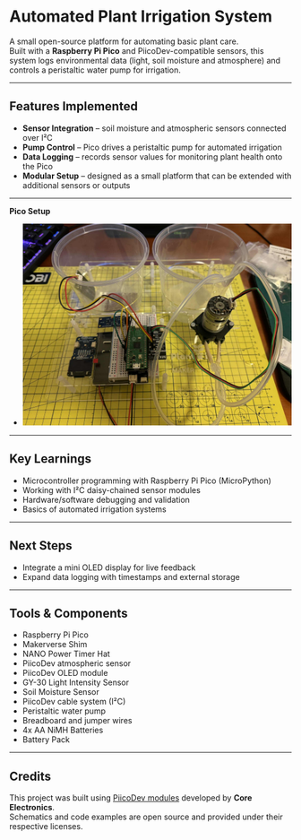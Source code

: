 # Automated Plant Irrigation System 

A small open-source platform for automating basic plant care.  
Built with a **Raspberry Pi Pico** and PiicoDev-compatible sensors, this system logs environmental data (light, soil moisture and atmosphere) and controls a peristaltic water pump for irrigation.  

---

## Features Implemented
- **Sensor Integration** – soil moisture and atmospheric sensors connected over I²C  
- **Pump Control** – Pico drives a peristaltic pump for automated irrigation  
- **Data Logging** – records sensor values for monitoring plant health onto the Pico  
- **Modular Setup** – designed as a small platform that can be extended with additional sensors or outputs  

---

**Pico Setup**
- ![Pico setup](photos/pico_setup.jpg)  

---

## Key Learnings
- Microcontroller programming with Raspberry Pi Pico (MicroPython)  
- Working with I²C daisy-chained sensor modules  
- Hardware/software debugging and validation  
- Basics of automated irrigation systems  

---

## Next Steps
- Integrate a mini OLED display for live feedback
- Expand data logging with timestamps and external storage  

---

## Tools & Components
- Raspberry Pi Pico
- Makerverse Shim
- NANO Power Timer Hat
- PiicoDev atmospheric sensor
- PiicoDev OLED module
- GY-30 Light Intensity Sensor
- Soil Moisture Sensor 
- PiicoDev cable system (I²C)
- Peristaltic water pump  
- Breadboard and jumper wires
- 4x AA NiMH Batteries
- Battery Pack

---

## Credits
This project was built using [PiicoDev modules](https://core-electronics.com.au/piicodev) developed by **Core Electronics**.  
Schematics and code examples are open source and provided under their respective licenses.  
